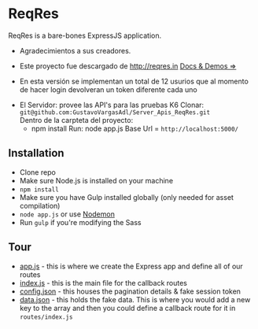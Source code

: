 ReqRes
======

ReqRes is a bare-bones ExpressJS application.
* Agradecimientos a sus creadores.
* Este proyecto fue descargado de  http://reqres.in
[Docs & Demos ⇒](http://reqres.in)

* En esta versión se implementan un total de 12 usurios que al momento de hacer login devolveran un token diferente cada uno
- El Servidor: provee las API's para las pruebas K6
Clonar:
`git@github.com:GustavoVargasAdl/Server_Apis_ReqRes.git`  
  Dentro de la carpteta del proyecto:
  - npm install
  Run:
    node app.js
    Base Url = `http://localhost:5000/`

## Installation

* Clone repo
* Make sure Node.js is installed on your machine
* `npm install`
* Make sure you have Gulp installed globally (only needed for asset compilation)
* `node app.js` or use [Nodemon](https://github.com/remy/nodemon)
* Run `gulp` if you're modifying the Sass

## Tour

* [app.js](https://github.com/benhowdle89/reqres/blob/master/app.js) - this is where we create the Express app and define all of our routes
* [index.js](https://github.com/benhowdle89/reqres/blob/master/routes/index.js) - this is the main file for the callback routes
* [config.json](https://github.com/benhowdle89/reqres/blob/master/config.json) - this houses the pagination details & fake session token
* [data.json](https://github.com/benhowdle89/reqres/blob/master/data.json) - this holds the fake data. This is where you would add a new key to the array and then you could define a callback route for it in `routes/index.js`
